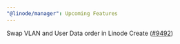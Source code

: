 ```yaml
---
"@linode/manager": Upcoming Features
---
```


Swap VLAN and User Data order in Linode Create ([#9492](https://github.com/linode/manager/pull/9492))
